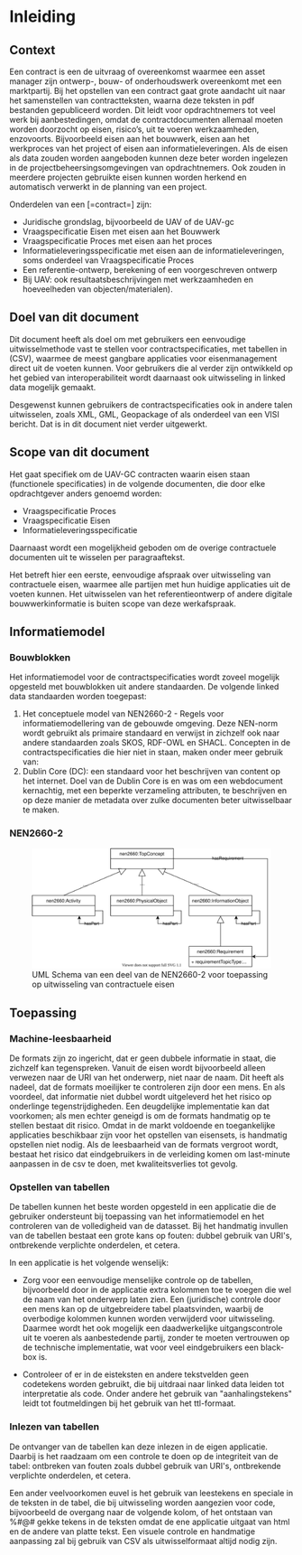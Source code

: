 # Inleiding


## Context

Een contract is een de uitvraag of overeenkomst waarmee een asset manager zijn ontwerp-, bouw- of onderhoudswerk overeenkomt met een marktpartij. Bij het opstellen van een contract gaat grote aandacht uit naar het samenstellen van contractteksten, waarna deze teksten in pdf bestanden gepubliceerd worden. Dit leidt voor opdrachtnemers tot veel werk bij aanbestedingen, omdat de contractdocumenten allemaal moeten worden doorzocht op eisen, risico’s, uit te voeren werkzaamheden, enzovoorts. Bijvoorbeeld eisen aan het bouwwerk, eisen aan het werkproces van het project of eisen aan informatieleveringen. Als de eisen als data zouden worden aangeboden kunnen deze beter worden ingelezen in de projectbeheersingsomgevingen van opdrachtnemers. Ook zouden in meerdere projecten gebruikte eisen kunnen worden herkend en automatisch verwerkt in de planning van een project.

Onderdelen van een [=contract=] zijn:
* Juridische grondslag, bijvoorbeeld de UAV of de UAV-gc
* Vraagspecificatie Eisen met eisen aan het Bouwwerk
* Vraagspecificatie Proces met eisen aan het proces
* Informatieleveringsspecificatie met eisen aan de informatieleveringen, soms onderdeel van Vraagspecificatie Proces
* Een referentie-ontwerp, berekening of een voorgeschreven ontwerp
* Bij UAV: ook resultaatsbeschrijvingen met werkzaamheden en hoeveelheden van objecten/materialen). 


## Doel van dit document

Dit document heeft als doel om met gebruikers een eenvoudige uitwisselmethode vast te stellen voor contractspecificaties, met tabellen in (CSV), waarmee de meest gangbare applicaties voor eisenmanagement direct uit de voeten kunnen. Voor gebruikers die al verder zijn ontwikkeld op het gebied van interoperabiliteit wordt daarnaast ook uitwisseling in linked data mogelijk gemaakt. 

Desgewenst kunnen gebruikers de contractspecificaties ook in andere talen uitwisselen, zoals XML, GML, Geopackage of als onderdeel van een VISI bericht. Dat is in dit document niet verder uitgewerkt.

## Scope van dit document

 Het gaat specifiek om de UAV-GC contracten waarin eisen staan (functionele specificaties) in de volgende documenten, die door elke opdrachtgever anders genoemd worden:
* Vraagspecificatie Proces
* Vraagspecificatie Eisen
* Informatieleveringsspecificatie

Daarnaast wordt een mogelijkheid geboden om de overige contractuele documenten uit te wisselen per paragraaftekst.

Het betreft hier een eerste, eenvoudige afspraak over uitwisseling van contractuele eisen, waarmee alle partijen met hun huidige applicaties uit de voeten kunnen.
Het uitwisselen van het referentieontwerp of andere digitale bouwwerkinformatie is buiten scope van deze werkafspraak.


## Informatiemodel

### Bouwblokken

Het informatiemodel voor de contractspecificaties wordt zoveel mogelijk opgesteld met bouwblokken uit andere standaarden. 
De volgende linked data standaarden worden toegepast:

1. Het conceptuele model van NEN2660-2 - Regels voor informatiemodellering van de gebouwde omgeving. Deze NEN-norm wordt gebruikt als primaire standaard en verwijst in zichzelf ook naar andere standaarden zoals SKOS, RDF-OWL en SHACL. Concepten in de contractspecificaties die hier niet in staan, maken onder meer gebruik van:
2. Dublin Core (DC): een standaard voor het beschrijven van content op het internet. Doel van de Dublin Core is en was om een webdocument kernachtig, met een beperkte verzameling attributen, te beschrijven en op deze manier de metadata over zulke documenten beter uitwisselbaar te maken.

### NEN2660-2

<figure>
<img src="./media/Diagram1.drawio.svg" alt="UML Schema van een deel van de NEN2660-2 voor toepassing op uitwisseling van contractuele eisen">
<figcaption>UML Schema van een deel van de NEN2660-2 voor toepassing op uitwisseling van contractuele eisen</caption>
</figure> 


## Toepassing

### Machine-leesbaarheid
De formats zijn zo ingericht, dat er geen dubbele informatie in staat, die zichzelf kan tegenspreken. Vanuit de eisen wordt bijvoorbeeld alleen verwezen naar de URI van het onderwerp, niet naar de naam. Dit heeft als nadeel, dat de formats moeilijker te controleren zijn door een mens. En als voordeel, dat informatie niet dubbel wordt uitgeleverd het het risico op onderlinge tegenstrijdigheden. Een deugdelijke implementatie kan dat voorkomen; als men echter geneigd is om de formats handmatig op te stellen bestaat dit risico. Omdat in de markt voldoende en toegankelijke applicaties beschikbaar zijn voor het opstellen van eisensets, is handmatig opstellen niet nodig. Als de leesbaarheid van de formats vergroot wordt, bestaat het risico dat eindgebruikers in de verleiding komen om last-minute aanpassen in de csv te doen, met kwaliteitsverlies tot gevolg.
 

### Opstellen van tabellen

De tabellen kunnen het beste worden opgesteld in een applicatie die de gebruiker ondersteunt bij toepassing van het informatiemodel en het controleren van de volledigheid van de datasset. Bij het handmatig invullen van de tabellen bestaat een grote kans op fouten: dubbel gebruik van URI's, ontbrekende verplichte onderdelen, et cetera. 

In een applicatie is het volgende wenselijk:

* Zorg voor een eenvoudige menselijke controle op de tabellen, bijvoorbeeld door in de applicatie extra kolommen toe te voegen die wel de naam van het onderwerp laten zien. Een (juridische) controle door een mens kan op de uitgebreidere tabel plaatsvinden, waarbij de overbodige kolommen kunnen worden verwijderd voor uitwisseling. Daarmee wordt het ook mogelijk een daadwerkelijke uitgangscontrole uit te voeren als aanbestedende partij, zonder te moeten vertrouwen op de technische implementatie, wat voor veel eindgebruikers een black-box is.
 
* Controleer of er in de eisteksten en andere tekstvelden geen codetekens worden gebruikt, die bij uitdraai naar linked data leiden tot interpretatie als code. Onder andere het gebruik van "aanhalingstekens" leidt tot foutmeldingen bij het gebruik van het ttl-formaat. 


### Inlezen van tabellen
De ontvanger van de tabellen kan deze inlezen in de eigen applicatie. Daarbij is het raadzaam om een controle te doen op de integriteit van de tabel: ontbreken van fouten zoals dubbel gebruik van URI's, ontbrekende verplichte onderdelen, et cetera. 

Een ander veelvoorkomen euvel is het gebruik van leestekens en speciale in de teksten in de tabel, die bij uitwisseling worden aangezien voor code, bijvoorbeeld de overgang naar de volgende kolom, of het ontstaan van %#@# gekke tekens in de teksten omdat de ene applicatie uitgaat van html en de andere van platte tekst. Een visuele controle en handmatige aanpassing zal bij gebruik van CSV als uitwisselformaat altijd nodig zijn.

